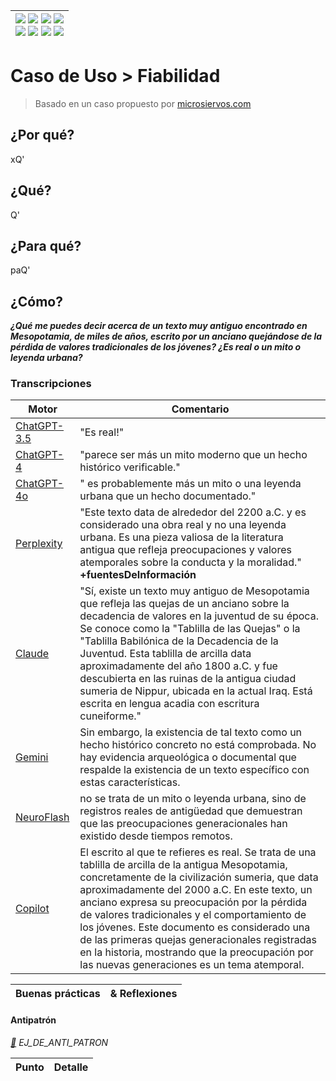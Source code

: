 <div align=right>

|[![](https://img.shields.io/badge/-Inicio-FFF?style=flat&logo=Emlakjet&logoColor=black)](/README.md) [![](https://img.shields.io/badge/-Introducción-FFF?style=flat&logo=abbrobotstudio&logoColor=black)](/documentos/intro.md) [![](https://img.shields.io/badge/-Modelos_de_lenguaje-FFF?style=flat&logo=LiveChat&logoColor=black)](/documentos/LLMs.md) [![](https://img.shields.io/badge/-Panorámica-FFF?style=flat&logo=openstreetmap&logoColor=black)](/documentos/panoramica.md)<br>  [![](https://img.shields.io/badge/-Prompts-FFF?style=flat&logo=Proton&logoColor=black)](/documentos/prompts/README.md) [![](https://img.shields.io/badge/-Ing,_de_prompts-FFF?style=flat&logo=googleearthengine&logoColor=black)](/documentos/ingenieriaDePrompts/README.md) [![](https://img.shields.io/badge/-Patrones-FFF?style=flat&logo=textpattern&logoColor=black)](/documentos/ingenieriaDePrompts/patrones/README.md) [![](https://img.shields.io/badge/-Casos_de_uso-FFF?style=flat&logo=gitbook&logoColor=black)](/documentos/casosDeUso/README.md)|
|-:|

</div>

# Caso de Uso > Fiabilidad

> Basado en un caso propuesto por [microsiervos.com](https://www.microsiervos.com/archivo/leyendas-urbanas/quejas-brecha-generacional-sumerios-leyenda-urbana.html)

## ¿Por qué?

xQ'

## ¿Qué?

Q'

## ¿Para qué?

paQ'

## ¿Cómo?

***¿Qué me puedes decir acerca de un texto muy antiguo encontrado en Mesopotamia, de miles de años, escrito por un anciano quejándose de la pérdida de valores tradicionales de los jóvenes? ¿Es real o un mito o leyenda urbana?***

### Transcripciones

|Motor|Comentario|
|-|-|
[ChatGPT-3.5](https://chatgpt.com/share/26ece80f-d1ce-4f5d-acb4-e52625f7f5d7)|"Es real!"
[ChatGPT-4](https://chatgpt.com/share/5fc2dc59-31f4-42e1-9b92-37ec7a6ffdb3)|"parece ser más un mito moderno que un hecho histórico verificable."
[ChatGPT-4o](https://chatgpt.com/share/5a0f445c-2223-4784-a025-6d28b17111d5)|" es probablemente más un mito o una leyenda urbana que un hecho documentado."
[Perplexity](https://www.perplexity.ai/search/Qu-me-puedes-t1UAfMeHTNeTaycrshgwBA#0)|"Este texto data de alrededor del 2200 a.C. y es considerado una obra real y no una leyenda urbana. Es una pieza valiosa de la literatura antigua que refleja preocupaciones y valores atemporales sobre la conducta y la moralidad." **+fuentesDeInformación**
[Claude]()|"Sí, existe un texto muy antiguo de Mesopotamia que refleja las quejas de un anciano sobre la decadencia de valores en la juventud de su época. Se conoce como la "Tablilla de las Quejas" o la "Tablilla Babilónica de la Decadencia de la Juventud. Esta tablilla de arcilla data aproximadamente del año 1800 a.C. y fue descubierta en las ruinas de la antigua ciudad sumeria de Nippur, ubicada en la actual Iraq. Está escrita en lengua acadia con escritura cuneiforme."
[Gemini](https://g.co/gemini/share/76bdbf14d992)|Sin embargo, la existencia de tal texto como un hecho histórico concreto no está comprobada. No hay evidencia arqueológica o documental que respalde la existencia de un texto específico con estas características.
[NeuroFlash](https://app.neuro-flash.com/ai-writer/8fe3d9d7d5632fb0f73ef481b04e54b5/preview)|no se trata de un mito o leyenda urbana, sino de registros reales de antigüedad que demuestran que las preocupaciones generacionales han existido desde tiempos remotos.
[Copilot](https://copilot.microsoft.com/sl/cGU1zZ7rPlQ)|El escrito al que te refieres es real. Se trata de una tablilla de arcilla de la antigua Mesopotamia, concretamente de la civilización sumeria, que data aproximadamente del 2000 a.C. En este texto, un anciano expresa su preocupación por la pérdida de valores tradicionales y el comportamiento de los jóvenes. Este documento es considerado una de las primeras quejas generacionales registradas en la historia, mostrando que la preocupación por las nuevas generaciones es un tema atemporal.

|Buenas prácticas|& Reflexiones
|-|-|

#### Antipatrón

*[:link:]() EJ_DE_ANTI_PATRON*

|Punto|Detalle|
|-|-|
